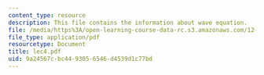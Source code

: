 ```yaml
---
content_type: resource
description: This file contains the information about wave equation.
file: /media/https%3A/open-learning-course-data-rc.s3.amazonaws.com/12-510-introduction-to-seismology-spring-2010/9a24567cbc4493056546d4539d1c77bd_lec4.pdf
file_type: application/pdf
resourcetype: Document
title: lec4.pdf
uid: 9a24567c-bc44-9305-6546-d4539d1c77bd
---
```

